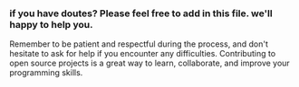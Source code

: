 ### if you have doutes? Please feel free to add in this file. we'll happy to help you.

Remember to be patient and respectful during the process, and don't hesitate to ask for help if you encounter any difficulties. Contributing to open source projects is a great way to learn, collaborate, and improve your programming skills.
